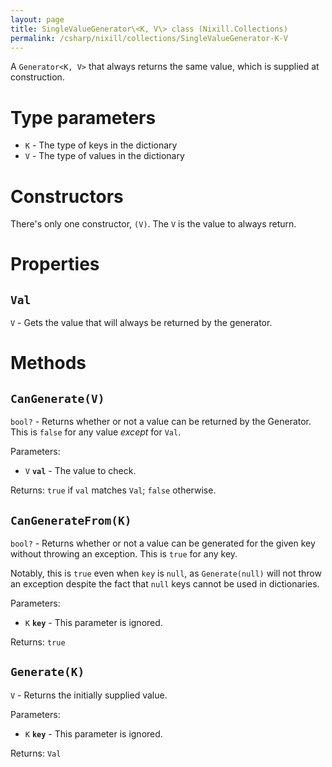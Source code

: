 ```yaml
---
layout: page
title: SingleValueGenerator\<K, V\> class (Nixill.Collections)
permalink: /csharp/nixill/collections/SingleValueGenerator-K-V
---
```


A `Generator<K, V>` that always returns the same value, which is supplied at construction.

# Type parameters
- `K` - The type of keys in the dictionary
- `V` - The type of values in the dictionary

# Constructors
There's only one constructor, `(V)`. The `V` is the value to always return.

# Properties
## `Val`
`V` - Gets the value that will always be returned by the generator.

# Methods
## `CanGenerate(V)`
`bool?` - Returns whether or not a value can be returned by the Generator. This is `false` for any value *except* for `Val`.

Parameters:
- `V` **`val`** - The value to check.

Returns: `true` if `val` matches `Val`; `false` otherwise.

## `CanGenerateFrom(K)`
`bool?` - Returns whether or not a value can be generated for the given key without throwing an exception. This is `true` for any key.

Notably, this is `true` even when `key` is `null`, as `Generate(null)` will not throw an exception despite the fact that `null` keys cannot be used in dictionaries.

Parameters:
- `K` **`key`** - This parameter is ignored.

Returns: `true`

## `Generate(K)`
`V` - Returns the initially supplied value.

Parameters:
- `K` **`key`** - This parameter is ignored.

Returns: `Val`